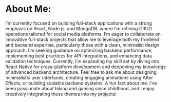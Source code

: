 # About Me:
I’m currently focused on building full-stack applications with a strong emphasis on React, Node.js, and MongoDB, where I’m refining CRUD operations tailored for social media platforms. I’m eager to collaborate on innovative full-stack projects that allow me to leverage both my frontend and backend expertise, particularly those with a clean, minimalist design approach. I’m seeking guidance on optimizing backend performance, implementing best practices for API integrations, and enhancing data validation techniques. Currently, I’m expanding my skill set by diving into React Native for cross-platform development and deepening my knowledge of advanced backend architecture. Feel free to ask me about designing minimalistic user interfaces, creating engaging animations using After Effects, or building scalable backend systems. A fun fact about me: I’ve been passionate about hiking and gaming since childhood, and I enjoy creatively integrating these themes into my projects!
